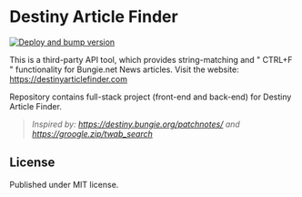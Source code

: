 # Destiny Article Finder

[![Deploy and bump version](https://github.com/dev-brendanprice/DestinyArticleFinder/actions/workflows/deploy.yml/badge.svg?branch=main)](https://github.com/dev-brendanprice/DestinyArticleFinder/actions/workflows/deploy.yml)

This is a third-party API tool, which provides string-matching and " CTRL+F " functionality for Bungie.net News articles. Visit the website: https://destinyarticlefinder.com

Repository contains full-stack project (front-end and back-end) for Destiny Article Finder.

> _Inspired by: https://destiny.bungie.org/patchnotes/ and https://groogle.zip/twab_search_

## License

Published under MIT license.
